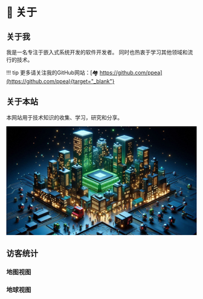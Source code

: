 <!-- ---
comments: true
--- -->

# 🔭 关于

## 关于我
我是一名专注于嵌入式系统开发的软件开发者。
同时也热衷于学习其他领域和流行的技术。

!!! tip
    更多请关注我的GitHub网站：[🏘️ https://github.com/ppea](https://github.com/ppea){target="_blank"}

## 关于本站

本网站用于技术知识的收集、学习，研究和分享。

![Cover](./static/images/Cover.jpg)

## 访客统计

### 地图视图
<script type="text/javascript" id="clustrmaps" src="//clustrmaps.com/map_v2.js?d=gx0CRAgjX9QLd56uCB4HbR_oNwAZNnmhKEWSHgVzX_U&cl=ffffff&w=a"></script>

### 地球视图
<script type="text/javascript" id="clstr_globe" src="//clustrmaps.com/globe.js?d=gx0CRAgjX9QLd56uCB4HbR_oNwAZNnmhKEWSHgVzX_U"></script>
